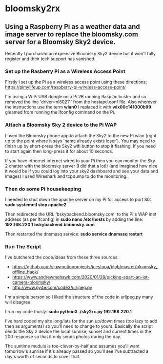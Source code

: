 # bloomsky2rx
## Using a Raspberry Pi as a weather data and image server to replace the bloomsky.com server for a Bloomsky Sky2 device. 

Recently I purchased an expensive Bloomsky Sky2 device but it won't fully register and their tech support has vanished.

### Set up the Rasberry Pi as a Wireless Access Point ###
Firstly I set up the Pi as a wireless access point using these directions;
https://pimylifeup.com/raspberry-pi-wireless-access-point/

I'm using a WiPi USB dongle on a Pi 2B running Raspian buster and so removed the line 'driver=nl80211' from the hostapd.conf file.
Also wherever the instructions use the term **wlan0** I replaced it with **wlx00c141000b99** gleamed from running the ifconfig command on the Pi.

### Attach a Bloomsky Sky 2 device to the Pi WAP ###
I used the Bloomsky phone app to attach the Sky2 to the new Pi wlan (right up to the point where it says 'name already exists loser'). You may need to finish up by short-press the Sky2 wifi button to stop it flashing. If you need to start again then long-press it for about 10 seconds.

If you have ethernet internet wired to your Pi then you can monitor the Sky 2 chatter with the bloomsky server (I did that a lot!) (and imagined how nice it would be if you could log into your sky2 dashboard and see your data and images) I used Wireshark and tcpdump to do the monitoring.

### Then do some Pi housekeeping ###
I needed to shut down the apache server on my Pi for access to port 80: **sudo systemctl stop apache2**

Then redirected the URL 'bskybackend.bloomsky.com' to the Pi's WAP inet address (as per ifconfig) in **sudo nano /etc/hosts** by adding the line: **192.168.220.1	bskybackend.bloomsky.com**

Then restarted the dnsmasq service: **sudo service dnsmasq restart**

### Run The Script ###
I've butchered the code/ideas from these three sources:
- https://github.com/slowmotionprojects/icestupa/blob/master/bloomsky_offline_hack/
- https://www.andrewmohawk.com/2020/01/28/picking-apart-an-iot-camera-bloomsky/
- http://www.py4e.com/code3/urljpeg.py

I'm a simple person so I liked the structure of the code in urljpeg.py many will disagree.

I run my code thusly: **sudo python3 ./sky2rx.py 192.168.220.1**

I've hard coded my site long/lats for the sun up/down times (too lazy to add then as arguments) so you'll need to change to yours. Basically the script sends the Sky 2 device the local sunrise, sunset and current times in the 200 response so that it only sends photos during the day.

The suntime mudule is too-clever-by-half and assumes you'll want tomorrow's sunrise if it's already passed so you'll see I've subtracted a day's worth of seconds to cover that.
